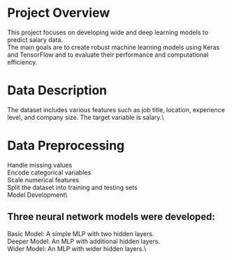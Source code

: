 # Project Overview

This project focuses on developing wide and deep learning models to predict salary data.\
The main goals are to create robust machine learning models using Keras and TensorFlow and to evaluate their performance and computational efficiency.

# Data Description

The dataset includes various features such as job title, location, experience level, and company size. The target variable is salary.\

# Data Preprocessing

Handle missing values\
Encode categorical variables\
Scale numerical features\
Split the dataset into training and testing sets\
Model Development\

## Three neural network models were developed:

Basic Model: A simple MLP with two hidden layers.\
Deeper Model: An MLP with additional hidden layers.\
Wider Model: An MLP with wider hidden layers.\
